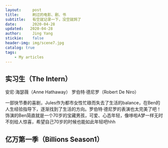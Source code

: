 ```yaml
---
layout:     post
title:      刷过的电影、剧、书
subtitle:   有空就记录一下，没空就鸽了
date:       2020-04-28
updated:   2020-04-28
author:     Jing Yang
stickie:    false
header-img: img/scene7.jpg
catalog: true
tags:
    - My articles
---
```


## 实习生（The Intern）

安尼·海瑟薇（Anne Hathaway） 罗伯特·德尼罗（Robert De Niro）

一部快节奏的喜剧，Jules作为都市女性忙碌而失去了生活的balance，在Ben的人生经验指导下，逐渐找到了生活的方向。罗伯特·德尼罗的表演也太完美了吧！饰演的Ben简直就是一个70岁的宝藏男孩，可爱、心态年轻，像哆啦A梦一样无时不刻给人惊喜，希望自己70岁的时候也能如此年轻吧hhh



## 亿万第一季（Billions Season1）



